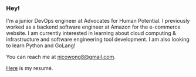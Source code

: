 ### Hey!

I'm a junior DevOps engineer at Advocates for Human Potential.
I previously worked as a backend software engineer at Amazon for the e-commerce website.
I am currently interested in learning about cloud computing & infrastructure and software engineering tool development.
I am also looking to learn Python and GoLang!

You can reach me at [nicowong8@gmail.com](mailto:nicowong8@gmail.com).

[Here](https://github.com/nicomwong/resume-pdf/blob/main/Nico_Wong_Engineer_Resume.pdf) is my resumé.

<!--
**nicomwong/nicomwong** is a ✨ _special_ ✨ repository because its `README.md` (this file) appears on your GitHub profile.

Here are some ideas to get you started:

- 🔭 I’m currently working on ...
- 🌱 I’m currently learning ...
- 👯 I’m looking to collaborate on ...
- 🤔 I’m looking for help with ...
- 💬 Ask me about ...
- 📫 How to reach me: ...
- 😄 Pronouns: ...
- ⚡ Fun fact: ...
-->
